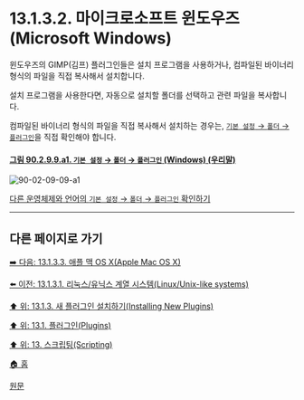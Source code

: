 # 13.1.3.2. 마이크로소프트 윈도우즈(Microsoft Windows)
윈도우즈의 GIMP(김프) 플러그인들은 설치 프로그램을 사용하거나, 컴파일된 바이너리 형식의 파일을 직접 복사해서 설치합니다.

설치 프로그램을 사용한다면, 자동으로 설치할 폴더를 선택하고 관련 파일을 복사합니다.

컴파일된 바이너리 형식의 파일을 직접 복사해서 설치하는 경우는, [`기본 설정` → `폴더` → `플러그인`](./12-01-25-data-folders.md)을 직접 확인해야 합니다.

<a id="90-02-09-09-a1"></a>

#### [그림 90.2.9.9.a1. `기본 설정` → `폴더` → `플러그인` (Windows) (우리말)](./90-02-09-09-plugins.md#90-02-09-09-a1)
![90-02-09-09-a1](https://github.com/wonder13662/gimp/assets/15767104/d22a874c-5012-4210-966f-25f2293caca0)

[다른 운영체제와 언어의 `기본 설정` → `폴더` → `플러그인` 확인하기](./90-02-09-09-plugins.md#90-02-09-09-a2)

<a comment="TODO 원문 해석의 오류가 있습니다"></a>

***

## 다른 페이지로 가기

[➡️ 다음: 13.1.3.3. 애플 맥 OS X(Apple Mac OS X)](./13-01-03-03-apple_mac_osx.md)

[⬅️ 이전: 13.1.3.1. 리눅스/유닉스 계열 시스템(Linux/Unix-like systems)](./13-01-03-01-linux_unix_like_systems.md)

[⬆️ 위: 13.1.3. 새 플러그인 설치하기(Installing New Plugins)](./13-01-03-00-installing_new_plugins.md)

[⬆️ 위: 13.1. 플러그인(Plugins)](./13-01-00-plugins.md)

[⬆️ 위: 13. 스크립팅(Scripting)](./13-00-scripting.md)

[🏠 홈](./00-home.md)

[원문](https://docs.gimp.org/2.10/ko/gimp-scripting.html#idm9436)
